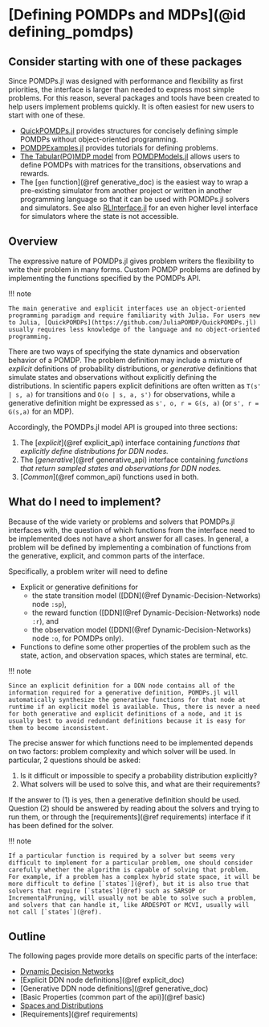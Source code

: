 # [Defining POMDPs and MDPs](@id defining_pomdps)

## Consider starting with one of these packages

Since POMDPs.jl was designed with performance and flexibility as first priorities, the interface is larger than needed to express most simple problems. For this reason, several packages and tools have been created to help users implement problems quickly. It is often easiest for new users to start with one of these.

- [QuickPOMDPs.jl](https://github.com/JuliaPOMDP/QuickPOMDPs.jl) provides structures for concisely defining simple POMDPs without object-oriented programming.
- [POMDPExamples.jl](https://github.com/JuliaPOMDP/POMDPExamples.jl) provides tutorials for defining problems. 
- [The Tabular(PO)MDP model](https://github.com/JuliaPOMDP/POMDPExamples.jl/blob/master/notebooks/Defining-a-tabular-POMDP.ipynb) from [POMDPModels.jl](https://github.com/JuliaPOMDP/POMDPModels.jl) allows users to define POMDPs with matrices for the transitions, observations and rewards.
- The [`gen` function](@ref generative_doc) is the easiest way to wrap a pre-existing simulator from another project or written in another programming language so that it can be used with POMDPs.jl solvers and simulators. See also [RLInterface.jl](https://github.com/JuliaPOMDP/RLInterface.jl) for an even higher level interface for simulators where the state is not accessible.

## Overview

The expressive nature of POMDPs.jl gives problem writers the flexibility to write their problem in many forms.
Custom POMDP problems are defined by implementing the functions specified by the POMDPs API.

!!! note

    The main generative and explicit interfaces use an object-oriented programming paradigm and require familiarity with Julia. For users new to Julia, [QuickPOMDPs](https://github.com/JuliaPOMDP/QuickPOMDPs.jl) usually requires less knowledge of the language and no object-oriented programming.

There are two ways of specifying the state dynamics and observation behavior of a POMDP. The problem definition may include a mixture of *explicit* definitions of probability distributions, or *generative* definitions that simulate states and observations without explicitly defining the distributions. In scientific papers explicit definitions are often written as ``T(s' | s, a)`` for transitions and ``O(o | s, a, s')`` for observations, while a generative definition might be expressed as ``s', o, r = G(s, a)`` (or ``s', r = G(s,a)`` for an MDP).

Accordingly, the POMDPs.jl model API is grouped into three sections:
1. The [*explicit*](@ref explicit_api) interface containing *functions that explicitly define distributions for DDN nodes.*
2. The [*generative*](@ref generative_api) interface containing *functions that return sampled states and observations for DDN nodes.*
3. [*Common*](@ref common_api) functions used in both.

## What do I need to implement?

Because of the wide variety or problems and solvers that POMDPs.jl interfaces with, the question of which functions from the interface need to be implemented does not have a short answer for all cases. In general, a problem will be defined by implementing a combination of functions from the generative, explicit, and common parts of the interface.

Specifically, a problem writer will need to define
- Explicit or generative definitions for 
    - the state transition model ([DDN](@ref Dynamic-Decision-Networks) node `:sp`),
    - the reward function ([DDN](@ref Dynamic-Decision-Networks) node `:r`), and
    - the observation model ([DDN](@ref Dynamic-Decision-Networks) node `:o`, for POMDPs only).
- Functions to define some other properties of the problem such as the state, action, and observation spaces, which states are terminal, etc.

!!! note

    Since an explicit definition for a DDN node contains all of the information required for a generative definition, POMDPs.jl will automatically synthesize the generative functions for that node at runtime if an explicit model is available. Thus, there is never a need for both generative and explicit definitions of a node, and it is usually best to avoid redundant definitions because it is easy for them to become inconsistent.

The precise answer for which functions need to be implemented depends on two factors: problem complexity and which solver will be used.
In particular, 2 questions should be asked:
1. Is it difficult or impossible to specify a probability distribution explicitly?
2. What solvers will be used to solve this, and what are their requirements?

If the answer to (1) is yes, then a generative definition should be used. Question (2) should be answered by reading about the solvers and trying to run them, or through the [requirements](@ref requirements) interface if it has been defined for the solver.

!!! note

    If a particular function is required by a solver but seems very difficult to implement for a particular problem, one should consider carefully whether the algorithm is capable of solving that problem. For example, if a problem has a complex hybrid state space, it will be more difficult to define [`states`](@ref), but it is also true that solvers that require [`states`](@ref) such as SARSOP or IncrementalPruning, will usually not be able to solve such a problem, and solvers that can handle it, like ARDESPOT or MCVI, usually will not call [`states`](@ref).

## Outline

The following pages provide more details on specific parts of the interface:

- [Dynamic Decision Networks](@ref)
- [Explicit DDN node definitions](@ref explicit_doc)
- [Generative DDN node definitions](@ref generative_doc)
- [Basic Properties (common part of the api)](@ref basic)
- [Spaces and Distributions](@ref)
- [Requirements](@ref requirements)
